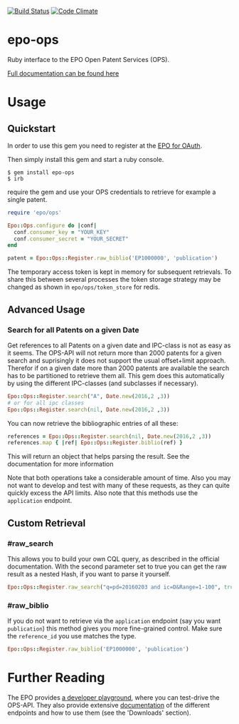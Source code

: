 [![Build Status](https://travis-ci.org/FHG-IMW/epo-ops.svg?branch=master)](https://travis-ci.org/FHG-IMW/epo-ops)
[![Code Climate](https://codeclimate.com/github/FHG-IMW/epo-ops/badges/gpa.svg)](https://codeclimate.com/github/FHG-IMW/epo-ops)

# epo-ops
Ruby interface to the EPO Open Patent Services (OPS).

[Full documentation can be found here](http://www.rubydoc.info/gems/epo-ops/)



# Usage

## Quickstart
In order to use this gem you need to register at the [EPO for
OAuth](https://developers.epo.org/user/register).

Then simply install this gem and start a ruby console.
```
$ gem install epo-ops
$ irb
```

require the gem and use your OPS credentials to retrieve for example a single patent.

```ruby
require 'epo/ops'

Epo::Ops.configure do |conf|
  conf.consumer_key = "YOUR_KEY"
  conf.consumer_secret = "YOUR_SECRET"
end

patent = Epo::Ops::Register.raw_biblio('EP1000000', 'publication')
```
The temporary access token is kept in memory for subsequent retrievals. To share this between several processes the
token storage strategy may be changed as shown in `epo/ops/token_store` for redis.

## Advanced Usage
### Search for all Patents on a given Date

Get references to all Patents on a given date and IPC-class is not as easy as it seems. The OPS-API will not return
more than 2000 patents for a given search and suprisingly it does not support the usual offset+limit approach. Therefor
if on a given date more than 2000 patents are available the search has to be partitioned to retrieve them all. This
gem does this automatically by using the different IPC-classes (and subclasses if necessary).

```ruby
Epo::Ops::Register.search("A", Date.new(2016,2 ,3))
# or for all ipc classes
Epo::Ops::Register.search(nil, Date.new(2016,2 ,3))
```

You can now retrieve the bibliographic entries of all these:

```ruby
references = Epo::Ops::Register.search(nil, Date.new(2016,2 ,3))
references.map { |ref| Epo::Ops::Register.biblio(ref) }
```
This will return an object that helps parsing the result. See the documentation
for more information

Note that both operations take a considerable amount of time. Also you may not
want to develop and test with many of these requests, as they can quite quickly
excess the API limits. Also note that this methods use the `application`
endpoint.

## Custom Retrieval

### #raw_search
This allows you to build your own CQL query, as
described in the official documentation. With the second parameter set
to true you can get the raw result as a nested Hash, if you want to
parse it yourself.

```ruby
Epo::Ops::Register.raw_search("q=pd=20160203 and ic=D&Range=1-100", true)
```

### #raw_biblio
If you do not want to retrieve via the `application` endpoint (say you want
`publication`) this method gives you more fine-grained control. Make sure the
`reference_id` you use matches the type.

```ruby
Epo::Ops::Register.raw_biblio('EP1000000', 'publication')
```

# Further Reading

The EPO provides [a developer playground](https://developers.epo.org/), where you can test-drive the OPS-API.
They also provide extensive [documentation](https://www.epo.org/searching-for-patents/technical/espacenet/ops.html)
of the different endpoints and how to use them (see the 'Downloads' section).
